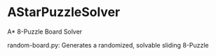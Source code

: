 # AStarPuzzleSolver
A* 8-Puzzle Board Solver

random-board.py:
  Generates a randomized, solvable sliding 8-Puzzle
